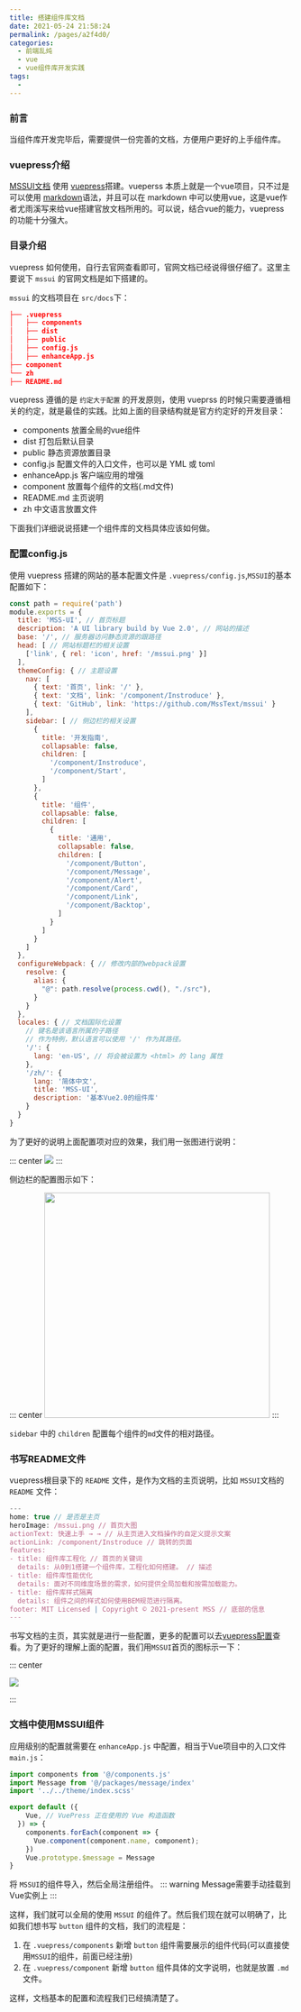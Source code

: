 ```yaml
---
title: 搭建组件库文档
date: 2021-05-24 21:58:24
permalink: /pages/a2f4d0/
categories:
  - 前端乱炖
  - vue
  - vue组件库开发实践
tags:
  - 
---
```

### 前言
当组件库开发完毕后，需要提供一份完善的文档，方便用户更好的上手组件库。

### vuepress介绍
[MSSUI文档](https://mssui-ahwzcr277-msstext.vercel.app/) 使用 [vuepress](https://vuepress.vuejs.org/zh/guide/#%E5%AE%83%E6%98%AF%E5%A6%82%E4%BD%95%E5%B7%A5%E4%BD%9C%E7%9A%84)搭建。vueperss 本质上就是一个vue项目，只不过是可以使用 [markdown](https://www.w3cschool.cn/markdownyfsm/markdownyfsm-odm6256r.html)语法，并且可以在 markdown 中可以使用vue，这是vue作者尤雨溪写来给vue搭建官放文档所用的。可以说，结合vue的能力，vuepress 的功能十分强大。
### 目录介绍
vuepress 如何使用，自行去官网查看即可，官网文档已经说得很仔细了。这里主要说下 `mssui` 的官网文档是如下搭建的。

`mssui` 的文档项目在 `src/docs`下：

```json
├── .vuepress
│   ├── components
│   ├── dist
│   ├── public
│   ├── config.js
│   ├── enhanceApp.js
├── component
└── zh
├── README.md
```

vuepress 遵循的是 `约定大于配置` 的开发原则，使用 vueprss 的时候只需要遵循相关的约定，就是最佳的实践。比如上面的目录结构就是官方约定好的开发目录：

- components 放置全局的vue组件
- dist 打包后默认目录
- public 静态资源放置目录
- config.js 配置文件的入口文件，也可以是 YML 或 toml
- enhanceApp.js 客户端应用的增强
- component 放置每个组件的文档(.md文件)
- README.md 主页说明
- zh 中文语言放置文件
  
下面我们详细说说搭建一个组件库的文档具体应该如何做。

### 配置config.js
使用 vuepress 搭建的网站的基本配置文件是 `.vuepress/config.js`,`MSSUI`的基本配置如下：

```js
const path = require('path')
module.exports = {
  title: 'MSS-UI', // 首页标题
  description: 'A UI library build by Vue 2.0', // 网站的描述
  base: '/', // 服务器访问静态资源的跟路径
  head: [ // 网站标题栏的相关设置
    ['link', { rel: 'icon', href: '/mssui.png' }]
  ],
  themeConfig: { // 主题设置
    nav: [
      { text: '首页', link: '/' },
      { text: '文档', link: '/component/Instroduce' },
      { text: 'GitHub', link: 'https://github.com/MssText/mssui' }
    ],
    sidebar: [ // 侧边栏的相关设置
      {
        title: '开发指南',
        collapsable: false,
        children: [
          '/component/Instroduce',
          '/component/Start',
        ]
      },
      {
        title: '组件',
        collapsable: false,
        children: [
          {
            title: '通用',
            collapsable: false,
            children: [
              '/component/Button',
              '/component/Message',
              '/component/Alert',
              '/component/Card',
              '/component/Link',
              '/component/Backtop',
            ]
          }
        ]
      }
    ]
  },
  configureWebpack: { // 修改内部的webpack设置
    resolve: {
      alias: {
        "@": path.resolve(process.cwd(), "./src"),
      }
    }
  },
  locales: { // 文档国际化设置
    // 键名是该语言所属的子路径
    // 作为特例，默认语言可以使用 '/' 作为其路径。
    '/': {
      lang: 'en-US', // 将会被设置为 <html> 的 lang 属性
    },
    '/zh/': {
      lang: '简体中文',
      title: 'MSS-UI',
      description: '基本Vue2.0的组件库'
    }
  }
}

```
为了更好的说明上面配置项对应的效果，我们用一张图进行说明：

::: center
<img src="https://cdn.jsdelivr.net/gh/MssText/learn@master/images/image-20210531151912435.4wq2jlkzza80.png">
:::

侧边栏的配置图示如下：

::: center
<img style="height: 400px" src="https://cdn.jsdelivr.net/gh/MssText/learn@master/images/image-20210531153149990.789gfyjnisw0.png">
:::

`sidebar` 中的 `children` 配置每个组件的`md`文件的相对路径。

### 书写README文件
vuepress根目录下的 `README` 文件，是作为文档的主页说明，比如 `MSSUI`文档的 `README` 文件：

```js
---
home: true // 是否是主页
heroImage: /mssui.png // 首页大图
actionText: 快速上手 → → // 从主页进入文档操作的自定义提示文案
actionLink: /component/Instroduce // 跳转的页面
features:
- title: 组件库工程化 // 首页的关键词
  details: 从0到1搭建一个组件库，工程化如何搭建。 // 描述
- title: 组件库性能优化
  details: 面对不同维度场景的需求，如何提供全局加载和按需加载能力。
- title: 组件库样式隔离
  details: 组件之间的样式如何使用BEM规范进行隔离。
footer: MIT Licensed | Copyright © 2021-present MSS // 底部的信息
---
```

书写文档的主页，其实就是进行一些配置，更多的配置可以去[vuepress配置](https://vuepress.vuejs.org/zh/config/)查看。为了更好的理解上面的配置，我们用`MSSUI`首页的图标示一下：

::: center

<img src="https://cdn.jsdelivr.net/gh/MssText/learn@master/images/image-20210531145926907.zk8tgr4l6fk.png">

:::

### 文档中使用MSSUI组件
应用级别的配置就需要在 `enhanceApp.js` 中配置，相当于Vue项目中的入口文件 `main.js`：

```js
import components from '@/components.js'
import Message from '@/packages/message/index'
import '../../theme/index.scss'

export default ({
    Vue, // VuePress 正在使用的 Vue 构造函数
  }) => {
    components.forEach(component => {
      Vue.component(component.name, component);
    })
    Vue.prototype.$message = Message
}
```

将 `MSSUI`的组件导入，然后全局注册组件。
::: warning
Message需要手动挂载到Vue实例上
:::

这样，我们就可以全局的使用 `MSSUI` 的组件了。然后我们现在就可以明确了，比如我们想书写 `button` 组件的文档，我们的流程是：
1. 在 `.vuepress/components` 新增 `button` 组件需要展示的组件代码(可以直接使用`MSSUI`的组件，前面已经注册)
2. 在 `.vuepress/component` 新增 `button` 组件具体的文字说明，也就是放置 `.md` 文件。

这样，文档基本的配置和流程我们已经搞清楚了。